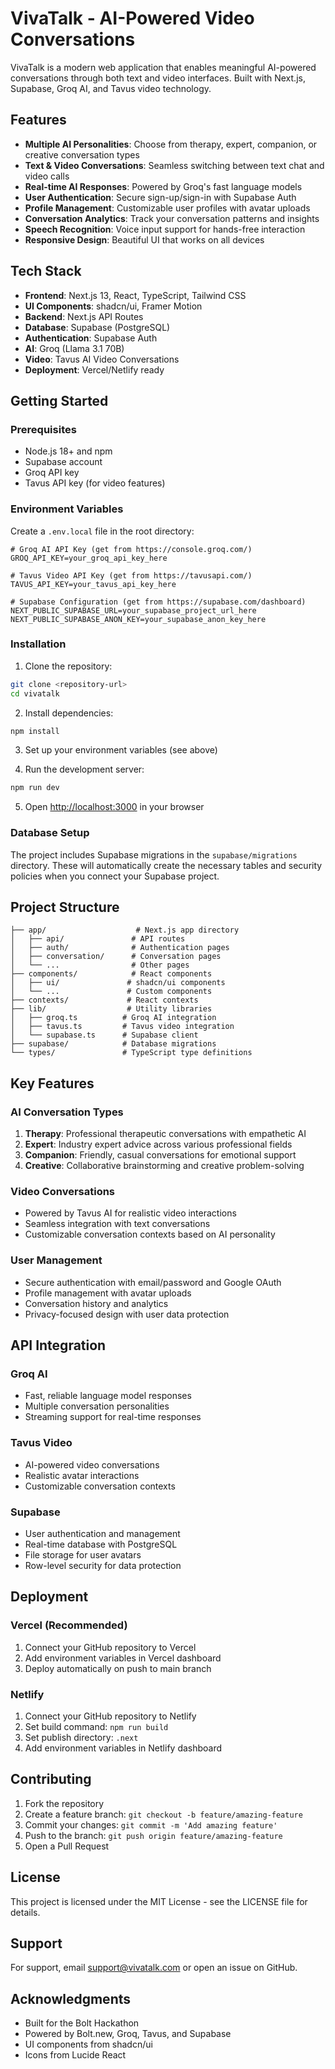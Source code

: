 # VivaTalk - AI-Powered Video Conversations

VivaTalk is a modern web application that enables meaningful AI-powered conversations through both text and video interfaces. Built with Next.js, Supabase, Groq AI, and Tavus video technology.

## Features

- **Multiple AI Personalities**: Choose from therapy, expert, companion, or creative conversation types
- **Text & Video Conversations**: Seamless switching between text chat and video calls
- **Real-time AI Responses**: Powered by Groq's fast language models
- **User Authentication**: Secure sign-up/sign-in with Supabase Auth
- **Profile Management**: Customizable user profiles with avatar uploads
- **Conversation Analytics**: Track your conversation patterns and insights
- **Speech Recognition**: Voice input support for hands-free interaction
- **Responsive Design**: Beautiful UI that works on all devices

## Tech Stack

- **Frontend**: Next.js 13, React, TypeScript, Tailwind CSS
- **UI Components**: shadcn/ui, Framer Motion
- **Backend**: Next.js API Routes
- **Database**: Supabase (PostgreSQL)
- **Authentication**: Supabase Auth
- **AI**: Groq (Llama 3.1 70B)
- **Video**: Tavus AI Video Conversations
- **Deployment**: Vercel/Netlify ready

## Getting Started

### Prerequisites

- Node.js 18+ and npm
- Supabase account
- Groq API key
- Tavus API key (for video features)

### Environment Variables

Create a `.env.local` file in the root directory:

```env
# Groq AI API Key (get from https://console.groq.com/)
GROQ_API_KEY=your_groq_api_key_here

# Tavus Video API Key (get from https://tavusapi.com/)
TAVUS_API_KEY=your_tavus_api_key_here

# Supabase Configuration (get from https://supabase.com/dashboard)
NEXT_PUBLIC_SUPABASE_URL=your_supabase_project_url_here
NEXT_PUBLIC_SUPABASE_ANON_KEY=your_supabase_anon_key_here
```

### Installation

1. Clone the repository:
```bash
git clone <repository-url>
cd vivatalk
```

2. Install dependencies:
```bash
npm install
```

3. Set up your environment variables (see above)

4. Run the development server:
```bash
npm run dev
```

5. Open [http://localhost:3000](http://localhost:3000) in your browser

### Database Setup

The project includes Supabase migrations in the `supabase/migrations` directory. These will automatically create the necessary tables and security policies when you connect your Supabase project.

## Project Structure

```
├── app/                    # Next.js app directory
│   ├── api/               # API routes
│   ├── auth/              # Authentication pages
│   ├── conversation/      # Conversation pages
│   └── ...                # Other pages
├── components/            # React components
│   ├── ui/               # shadcn/ui components
│   └── ...               # Custom components
├── contexts/             # React contexts
├── lib/                  # Utility libraries
│   ├── groq.ts          # Groq AI integration
│   ├── tavus.ts         # Tavus video integration
│   └── supabase.ts      # Supabase client
├── supabase/            # Database migrations
└── types/               # TypeScript type definitions
```

## Key Features

### AI Conversation Types

1. **Therapy**: Professional therapeutic conversations with empathetic AI
2. **Expert**: Industry expert advice across various professional fields
3. **Companion**: Friendly, casual conversations for emotional support
4. **Creative**: Collaborative brainstorming and creative problem-solving

### Video Conversations

- Powered by Tavus AI for realistic video interactions
- Seamless integration with text conversations
- Customizable conversation contexts based on AI personality

### User Management

- Secure authentication with email/password and Google OAuth
- Profile management with avatar uploads
- Conversation history and analytics
- Privacy-focused design with user data protection

## API Integration

### Groq AI
- Fast, reliable language model responses
- Multiple conversation personalities
- Streaming support for real-time responses

### Tavus Video
- AI-powered video conversations
- Realistic avatar interactions
- Customizable conversation contexts

### Supabase
- User authentication and management
- Real-time database with PostgreSQL
- File storage for user avatars
- Row-level security for data protection

## Deployment

### Vercel (Recommended)

1. Connect your GitHub repository to Vercel
2. Add environment variables in Vercel dashboard
3. Deploy automatically on push to main branch

### Netlify

1. Connect your GitHub repository to Netlify
2. Set build command: `npm run build`
3. Set publish directory: `.next`
4. Add environment variables in Netlify dashboard

## Contributing

1. Fork the repository
2. Create a feature branch: `git checkout -b feature/amazing-feature`
3. Commit your changes: `git commit -m 'Add amazing feature'`
4. Push to the branch: `git push origin feature/amazing-feature`
5. Open a Pull Request

## License

This project is licensed under the MIT License - see the LICENSE file for details.

## Support

For support, email support@vivatalk.com or open an issue on GitHub.

## Acknowledgments

- Built for the Bolt Hackathon
- Powered by Bolt.new, Groq, Tavus, and Supabase
- UI components from shadcn/ui
- Icons from Lucide React